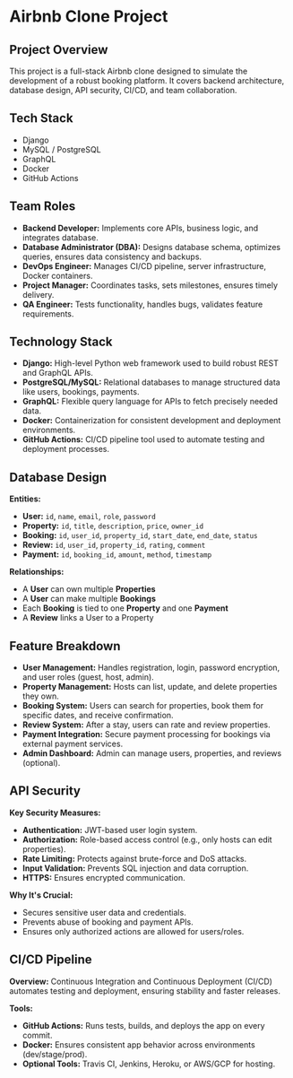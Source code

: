 # Airbnb Clone Project

## Project Overview
This project is a full-stack Airbnb clone designed to simulate the development of a robust booking platform. It covers backend architecture, database design, API security, CI/CD, and team collaboration.

## Tech Stack
- Django
- MySQL / PostgreSQL
- GraphQL
- Docker
- GitHub Actions

## Team Roles

- **Backend Developer:** Implements core APIs, business logic, and integrates database.
- **Database Administrator (DBA):** Designs database schema, optimizes queries, ensures data consistency and backups.
- **DevOps Engineer:** Manages CI/CD pipeline, server infrastructure, Docker containers.
- **Project Manager:** Coordinates tasks, sets milestones, ensures timely delivery.
- **QA Engineer:** Tests functionality, handles bugs, validates feature requirements.

## Technology Stack

- **Django:** High-level Python web framework used to build robust REST and GraphQL APIs.
- **PostgreSQL/MySQL:** Relational databases to manage structured data like users, bookings, payments.
- **GraphQL:** Flexible query language for APIs to fetch precisely needed data.
- **Docker:** Containerization for consistent development and deployment environments.
- **GitHub Actions:** CI/CD pipeline tool used to automate testing and deployment processes.

## Database Design

**Entities:**
- **User:** `id`, `name`, `email`, `role`, `password`
- **Property:** `id`, `title`, `description`, `price`, `owner_id`
- **Booking:** `id`, `user_id`, `property_id`, `start_date`, `end_date`, `status`
- **Review:** `id`, `user_id`, `property_id`, `rating`, `comment`
- **Payment:** `id`, `booking_id`, `amount`, `method`, `timestamp`

**Relationships:**
- A **User** can own multiple **Properties**
- A **User** can make multiple **Bookings**
- Each **Booking** is tied to one **Property** and one **Payment**
- A **Review** links a User to a Property

## Feature Breakdown

- **User Management:** Handles registration, login, password encryption, and user roles (guest, host, admin).
- **Property Management:** Hosts can list, update, and delete properties they own.
- **Booking System:** Users can search for properties, book them for specific dates, and receive confirmation.
- **Review System:** After a stay, users can rate and review properties.
- **Payment Integration:** Secure payment processing for bookings via external payment services.
- **Admin Dashboard:** Admin can manage users, properties, and reviews (optional).

## API Security

**Key Security Measures:**
- **Authentication:** JWT-based user login system.
- **Authorization:** Role-based access control (e.g., only hosts can edit properties).
- **Rate Limiting:** Protects against brute-force and DoS attacks.
- **Input Validation:** Prevents SQL injection and data corruption.
- **HTTPS:** Ensures encrypted communication.

**Why It's Crucial:**
- Secures sensitive user data and credentials.
- Prevents abuse of booking and payment APIs.
- Ensures only authorized actions are allowed for users/roles.

## CI/CD Pipeline

**Overview:**
Continuous Integration and Continuous Deployment (CI/CD) automates testing and deployment, ensuring stability and faster releases.

**Tools:**
- **GitHub Actions:** Runs tests, builds, and deploys the app on every commit.
- **Docker:** Ensures consistent app behavior across environments (dev/stage/prod).
- **Optional Tools:** Travis CI, Jenkins, Heroku, or AWS/GCP for hosting.
